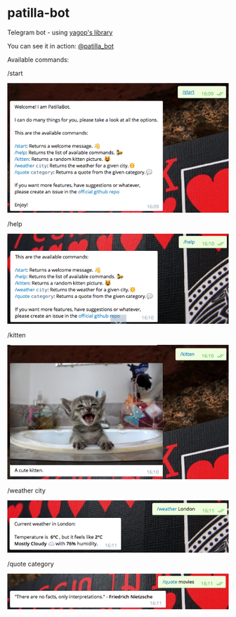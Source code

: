# patilla-bot
Telegram bot - using [yagop's library](https://github.com/yagop/node-telegram-bot-api)

You can see it in action: [@patilla_bot](https://telegram.me/patilla_bot)

Available commands:

/start

![alt text](https://github.com/patillacode/patilla-bot/blob/master/img/readme/start.png "/start command output")

/help

![alt text](https://github.com/patillacode/patilla-bot/blob/master/img/readme/help.png "/help command output")

/kitten

![alt text](https://github.com/patillacode/patilla-bot/blob/master/img/readme/kitten.png "/kitten command output")

/weather city

![alt text](https://github.com/patillacode/patilla-bot/blob/master/img/readme/weather.png "/weather command output")

/quote category

![alt text](https://github.com/patillacode/patilla-bot/blob/master/img/readme/quote.png "/quote command output")
